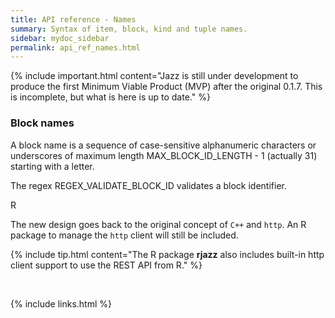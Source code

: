 ```yaml
---
title: API reference - Names
summary: Syntax of item, block, kind and tuple names.
sidebar: mydoc_sidebar
permalink: api_ref_names.html
---
```


{% include important.html content="Jazz is still under development to produce the first Minimum Viable Product (MVP) after the original 0.1.7.
This is incomplete, but what is here is up to date." %}

### Block names

A block name is a sequence of case-sensitive alphanumeric characters or underscores of maximum length MAX_BLOCK_ID_LENGTH - 1 (actually 31)
starting with a letter.

The regex REGEX_VALIDATE_BLOCK_ID validates a block identifier.


<span class="label label-info">R</span>

The new design goes back to the original concept of `C++` and `http`. An R package to manage the `http` client will still be included.

{% include tip.html content="The R package **rjazz** also includes built-in http client support to use the REST API from R." %}

<br/>

{% include links.html %}
